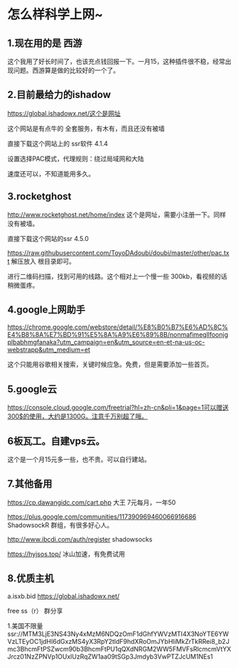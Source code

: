 # 怎么样科学上网~

## 1.现在用的是 西游

这个我用了好长时间了，也该充点钱回报一下。一月15，这种插件很不稳，经常出现问题。西游算是做的比较好的一个了。

## 2.目前最给力的ishadow

https://global.ishadowx.net/这个是网址

这个网站是有点牛的 全套服务，有木有，而且还没有被墙

直接下载这个网站上的 ssr软件 4.1.4 

设置选择PAC模式，代理规则：绕过局域网和大陆

速度还可以，不知道能用多久。

## 3.rocketghost

http://www.rocketghost.net/home/index 这个是网址，需要小注册一下。同样没有被墙。

直接下载这个网站的ssr 4.5.0 

https://raw.githubusercontent.com/ToyoDAdoubi/doubi/master/other/pac.txt 解压放入 根目录即可。

进行二维码扫描，找到可用的线路。这个相对上一个慢一些 300kb，看视频的话稍微蛋疼。

## 4.google上网助手

https://chrome.google.com/webstore/detail/%E8%B0%B7%E6%AD%8C%E4%B8%8A%E7%BD%91%E5%8A%A9%E6%89%8B/nonmafimegllfoonjgplbabhmgfanaka?utm_campaign=en&utm_source=en-et-na-us-oc-webstrapp&utm_medium=et

这个只能用谷歌相关搜索，关键时候应急。免费，但是需要添加一些首页。



## 5.google云

https://console.cloud.google.com/freetrial?hl=zh-cn&pli=1&page=1可以赠送300$的使用，大约是1300G。注意千万别超了哦。



## 6板瓦工。自建vps云。

这个是一个月15元多一些，也不贵。可以自行建站。

## 7.其他备用

https://cp.dawangidc.com/cart.php  大王 7元每月，一年50

https://plus.google.com/communities/117390969460066916686 ShadowsockR 群组，有很多好心人。

http://www.ibcdi.com/auth/register shadowsocks

https://hyjsos.top/ 冰山加速，有免费试用



## 8.优质主机

a.isxb.bid   https://global.ishadowx.net/

free ss（r） 群分享

1.美国不限量ssr://MTM3LjE3NS43Ny4xMzM6NDQzOmF1dGhfYWVzMTI4X3NoYTE6YWVzLTEyOC1jdHI6dGxzMS4yX3RpY2tldF9hdXRoOmJYbHliMkZrTkRRei8_b2Jmc3BhcmFtPSZwcm90b3BhcmFtPU1qQXdNRGM2WW5FMVFsRlcmcmVtYXJrcz01NzZPNVp1OUxlUzRqZW1aa09tSGp3Jmdyb3VwPTZJcUM1NEs1



